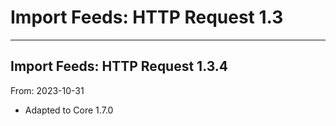# Import Feeds: HTTP Request 1.3


---

## Import Feeds: HTTP Request 1.3.4
From: 2023-10-31

* Adapted to Core 1.7.0